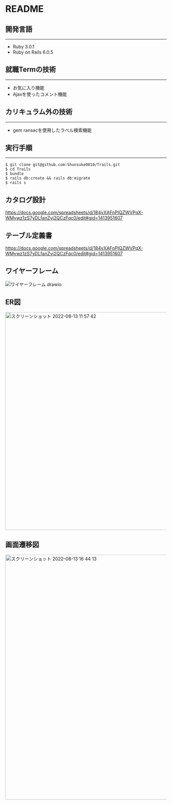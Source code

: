 # README

## 開発言語
---
- Ruby 3.0.1
- Ruby on Rails 6.0.5

## 就職Termの技術
---
- お気に入り機能
- Ajaxを使ったコメント機能

## カリキュラム外の技術
---
- gem ransacを使用したラベル検索機能

## 実行手順
---

```
$ git clone git@github.com:Shunsuke0810/Trails.git
$ cd Trails
$ bundle
$ rails db:create && rails db:migrate
$ rails s
```

## カタログ設計

https://docs.google.com/spreadsheets/d/184vXAFnPIQZWVPqX-WMywz1zS7yDLfanZyj2QCzFqc0/edit#gid=1413951607

## テーブル定義書

https://docs.google.com/spreadsheets/d/184vXAFnPIQZWVPqX-WMywz1zS7yDLfanZyj2QCzFqc0/edit#gid=1413951607

## ワイヤーフレーム

![ワイヤーフレーム drawio](https://user-images.githubusercontent.com/104702253/184474312-44f5c578-ec10-449f-aeb6-b24f782fa813.png)

## ER図

<img width="678" alt="スクリーンショット 2022-08-13 11 57 42" src="https://user-images.githubusercontent.com/104702253/184474349-90aeac85-30e7-4d89-9b83-51592f0a0598.png">

## 画面遷移図

<img width="762" alt="スクリーンショット 2022-08-13 16 44 13" src="https://user-images.githubusercontent.com/104702253/184474414-e209000e-93aa-4a94-9269-8dc365657916.png">






